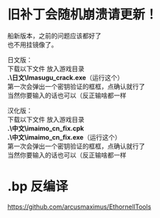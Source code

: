 # 旧补丁会随机崩溃请更新！
船新版本，之前的问题应该都好了  
也不用挂镜像了。  

日文版：  
下载以下文件 放入游戏目录  
**.\日文\Imasugu_crack.exe**（运行这个）  
第一次会弹出一个密钥验证的框框，点确认就行了  
当然你要输入的话也可以（反正输啥都一样  

汉化版：  
下载以下文件 放入游戏目录  
**.\中文\imaimo_cn_fix.cpk**  
**.\中文\imaimo_cn_fix.exe**（运行这个）  
第一次会弹出一个密钥验证的框框，点确认就行了  
当然你要输入的话也可以（反正输啥都一样  

# .bp 反编译
https://github.com/arcusmaximus/EthornellTools
